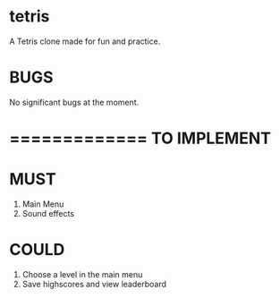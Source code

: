 tetris
======

A Tetris clone made for fun and practice.

BUGS
==========

No significant bugs at the moment.

=============
TO IMPLEMENT
=============

MUST
====
1. Main Menu
2. Sound effects

COULD
=====
1. Choose a level in the main menu
2. Save highscores and view leaderboard

